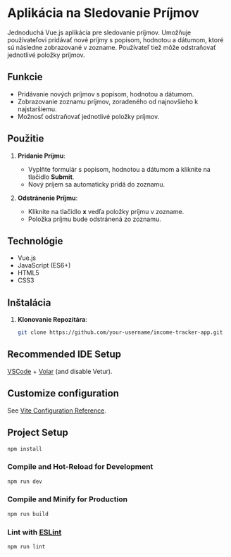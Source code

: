 # Aplikácia na Sledovanie Príjmov

Jednoduchá Vue.js aplikácia pre sledovanie príjmov. 
Umožňuje používateľovi pridávať nové príjmy s popisom, hodnotou a dátumom, ktoré sú následne zobrazované v zozname. 
Používateľ tiež môže odstraňovať jednotlivé položky príjmov.

## Funkcie

- Pridávanie nových príjmov s popisom, hodnotou a dátumom.
- Zobrazovanie zoznamu príjmov, zoradeného od najnovšieho k najstaršiemu.
- Možnosť odstraňovať jednotlivé položky príjmov.

## Použitie

1. **Pridanie Príjmu**:
   - Vyplňte formulár s popisom, hodnotou a dátumom a kliknite na tlačidlo **Submit**.
   - Nový príjem sa automaticky pridá do zoznamu.

2. **Odstránenie Príjmu**:
   - Kliknite na tlačidlo **x** vedľa položky príjmu v zozname.
   - Položka príjmu bude odstránená zo zoznamu.

## Technológie

- Vue.js
- JavaScript (ES6+)
- HTML5
- CSS3

## Inštalácia

1. **Klonovanie Repozitára**:
   ```bash
   git clone https://github.com/your-username/income-tracker-app.git


## Recommended IDE Setup

[VSCode](https://code.visualstudio.com/) + [Volar](https://marketplace.visualstudio.com/items?itemName=Vue.volar) (and disable Vetur).

## Customize configuration

See [Vite Configuration Reference](https://vitejs.dev/config/).

## Project Setup

```sh
npm install
```

### Compile and Hot-Reload for Development

```sh
npm run dev
```

### Compile and Minify for Production

```sh
npm run build
```

### Lint with [ESLint](https://eslint.org/)

```sh
npm run lint
```
